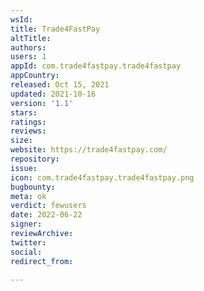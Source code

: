```yaml
---
wsId: 
title: Trade4FastPay
altTitle: 
authors: 
users: 1
appId: com.trade4fastpay.trade4fastpay
appCountry: 
released: Oct 15, 2021
updated: 2021-10-16
version: '1.1'
stars: 
ratings: 
reviews: 
size: 
website: https://trade4fastpay.com/
repository: 
issue: 
icon: com.trade4fastpay.trade4fastpay.png
bugbounty: 
meta: ok
verdict: fewusers
date: 2022-06-22
signer: 
reviewArchive: 
twitter: 
social: 
redirect_from: 

---
```


